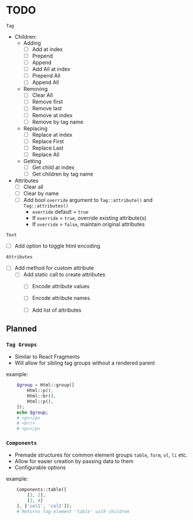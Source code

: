 # TODO

`Tag`

- Children:
  - Adding
    - [ ] Add at index
    - [ ] Prepend
    - [ ] Append
    - [ ] Add All at index
    - [ ] Prepend All
    - [ ] Append All
  - Removing
    - [ ] Clear All
    - [ ] Remove first
    - [ ] Remove last
    - [ ] Remove at index
    - [ ] Remove by tag name
  - Replacing
    - [ ] Replace at index
    - [ ] Replace First
    - [ ] Replace Last
    - [ ] Replace All
  - Getting
    - [ ] Get child at index
    - [ ] Get children by tag name
- Attributes
  - [ ] Clear all
  - [ ] Clear by name
  - [ ] Add bool `override` argument to `Tag::attribute()` and `Tag::attributes()`
    - `override` default = `true`
    - If `override` = `true`, override existing attribute(s)
    - If `override` = `false`, maintain original attributes

`Text`
- [ ] Add option to toggle html encoding

`Attributes`
- [ ] Add method for custom attribute
  - [ ] Add static call to create attributes
    - [ ] Encode attribute values
    - [ ] Encode attribute names
    - [ ] Add list of attributes



## Planned
### `Tag Groups`
 - Similar to React Fragments
 - Will allow for sibling tag groups without a rendered parent

example:

```php
    $group = Html::group([
        Html::p(),
        Html::br(),
        Html::p(),
    ]);
    echo $group;
    # <p></p>
    # <br/>
    # <p></p>
```

### `Components`
 - Premade structures for common element groups `table`, `form`, `ol`, `li` etc.
 - Allow for easier creation by passing data to them
 - Configurable options
  
example:
```php
    Components::table([
        [1, 2],
        [3, 4]
    ], ['col1', 'col2']);
    # Returns Tag element 'table' with children
```
